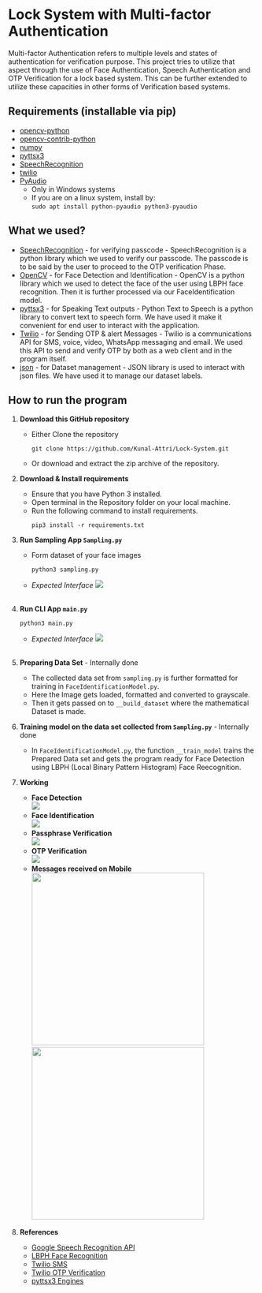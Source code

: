 # Lock System with Multi-factor Authentication
Multi-factor Authentication refers to multiple levels and states of authentication for verification purpose. This
project tries to utilize that aspect through the use of Face Authentication, Speech Authentication and OTP Verification
for a lock based system. This can be further extended to utilize these capacities in other forms of Verification based
systems.

## Requirements (installable via pip)
- [opencv-python](https://pypi.org/project/opencv-python/)
- [opencv-contrib-python](https://pypi.org/project/opencv-contrib-python/)
- [numpy](https://pypi.org/project/numpy/)
- [pyttsx3](https://pypi.org/project/pyttsx3/)
- [SpeechRecognition](https://pypi.org/project/SpeechRecognition/)
- [twilio](https://pypi.org/project/twilio/)
- [PyAudio](https://pypi.org/project/PyAudio/)
  - Only in Windows systems
  - If you are on a linux system, install by:<br>
    `sudo apt install python-pyaudio python3-pyaudio`

## What we used?
- [SpeechRecognition](https://www.geeksforgeeks.org/speech-recognition-in-python-using-google-speech-api/) - for 
verifying passcode - SpeechRecognition is a python library which we used to verify our passcode. The passcode is to be 
said by the user to proceed to the OTP verification Phase.
- [OpenCV](https://opencv.org/) - for Face Detection and Identification - OpenCV is a python library which we used to 
detect the face of the user using LBPH face recognition. Then it is further processed via our FaceIdentification model.
- [pyttsx3](https://pyttsx3.readthedocs.io/en/latest/) - for Speaking Text outputs - Python Text to Speech is a python 
library to convert text to speech form. We have used it make it convenient for end user to interact with the application.
- [Twilio](https://www.twilio.com/) - for Sending OTP & alert Messages - Twilio is a communications API for SMS, voice, 
video, WhatsApp messaging and email. We used this API to send and verify OTP by both as a web client and in the program 
itself.
- [json](https://docs.python.org/3/library/json.html) - for Dataset management - JSON library is used to interact with 
json files. We have used it to manage our dataset labels.

## How to run the program
1. **Download this GitHub repository**
	- Either Clone the repository
		```
		git clone https://github.com/Kunal-Attri/Lock-System.git
		```
	- Or download and extract the zip archive of the repository.

2. **Download & Install requirements**
	- Ensure that you have Python 3 installed.
	- Open terminal in the Repository folder on your local machine.
	- Run the following command to install requirements.
		```
		pip3 install -r requirements.txt
 		```
3. **Run Sampling App `Sampling.py`**
      - Form dataset of your face images
               
	        python3 sampling.py
      - *Expected Interface*
            <img src="images/sampling.png">
<br><br>
4. **Run CLI App `main.py`**

       python3 main.py 
      - *Expected Interface*
           <img src="images/main.png">
<br><br>
5. **Preparing Data Set** - Internally done
     - The collected data set from `sampling.py` is further formatted for training in `FaceIdentificationModel.py`.
     - Here the Image gets loaded, formatted and converted to grayscale.
     - Then it gets passed on to `__build_dataset` where the mathematical Dataset is made.
     
6. **Training model on the data set collected from `Sampling.py`** - Internally done
     - In `FaceIdentificationModel.py`, the function `__train_model` trains the Prepared Data set and gets the program ready for Face Detection using LBPH (Local Binary Pattern Histogram) Face Reecognition.

7. **Working**
     - **Face Detection**
        <br>
        <img src="images/faceDetection.png">
     - **Face Identification**
        <br>
        <img src="images/faceIdentification.png">
     - **Passphrase Verification**
        <br>
        <img src="images/passphrase.png">
     - **OTP Verification**
        <br>
        <img src="images/otpVerification.png">
     - **Messages received on Mobile**
        <br>
        <img src="images/mobile_messages_1.jpg" width=350><img src="images/mobile_messages_2.jpg" width=350>
8. **References**
    - [Google Speech Recognition API](https://www.geeksforgeeks.org/speech-recognition-in-python-using-google-speech-api/) 
    - [LBPH Face Recognition](https://towardsdatascience.com/face-recognition-how-lbph-works-90ec258c3d6b)
    - [Twilio SMS](https://www.twilio.com/docs/sms)
    - [Twilio OTP Verification](https://www.twilio.com/code-exchange/one-time-passcode-verification-otp)
    - [pyttsx3 Engines](https://pyttsx3.readthedocs.io/en/latest/engine.html#examples)

